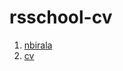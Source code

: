 # rsschool-cv
1. [nbirala](https://nbirala.github.io/rsschool-cv/cv)
2. [cv](https://nbirala.github.io/rsschool-cv/)
